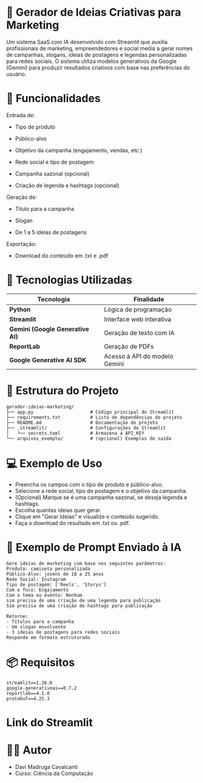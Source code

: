 
# 📌 Gerador de Ideias Criativas para Marketing
Um sistema SaaS com IA desenvolvido com Streamlit que auxilia profissionais de marketing, empreendedores e social media a gerar nomes de campanhas, slogans, ideias de postagens e legendas personalizadas para redes sociais. O sistema utiliza modelos generativos da Google (Gemini) para produzir resultados criativos com base nas preferências do usuário.

# 🧩 Funcionalidades
Entrada de:

- Tipo de produto

- Público-alvo

- Objetivo da campanha (engajamento, vendas, etc.)

- Rede social e tipo de postagem

- Campanha sazonal (opcional)

- Criação de legenda e hashtags (opcional)

Geração de:

- Título para a campanha

- Slogan

- De 1 a 5 ideias de postagens

Exportação:

- Download do conteúdo em .txt e .pdf

# 🧠 Tecnologias Utilizadas
| Tecnologia                        | Finalidade                    |
| --------------------------------- | ----------------------------- |
| **Python**                        | Lógica de programação         |
| **Streamlit**                     | Interface web interativa      |
| **Gemini (Google Generative AI)** | Geração de texto com IA       |
| **ReportLab**                     | Geração de PDFs               |
| **Google Generative AI SDK**      | Acesso à API do modelo Gemini |

# 📂 Estrutura do Projeto

```plaintext
gerador-ideias-marketing/
├── app.py                     # Código principal do Streamlit
├── requirements.txt           # Lista de dependências do projeto
├── README.md                  # Documentação do projeto
├── .streamlit/                # Configurações do Streamlit
│   └── secrets.toml           # Armazena a API_KEY
└── arquivos_exemplo/          # (opcional) Exemplos de saída
```

# 💻 Exemplo de Uso
- Preencha os campos com o tipo de produto e público-alvo.
- Selecione a rede social, tipo de postagem e o objetivo da campanha.
- (Opcional) Marque se é uma campanha sazonal, se deseja legenda e hashtags.
- Escolha quantas ideias quer gerar.
- Clique em "Gerar Ideias" e visualize o conteúdo sugerido.
- Faça o download do resultado em .txt ou .pdf.

# 📝 Exemplo de Prompt Enviado à IA
```
Gere ideias de marketing com base nos seguintes parâmetros: 
Produto: camiseta personalizada
Público-Alvo: jovens de 18 a 25 anos
Rede Social: Instagram
Tipo de postagem: ['Reels', 'Storys']
Com o foco: Engajamento
Com o tema ou evento: Nenhum
sim precisa de uma criação de uma legenda para publicação
Sim precisa de uma criação de hashtags para publicação

Retorne:
- Títulos para a campanha
- Um slogan envolvente
- 3 ideias de postagens para redes sociais
Responda em formato estruturado
```
# 📦 Requisitos
```
streamlit==1.36.0
google-generativeai==0.7.2
reportlab==4.1.0
protobuf==4.25.3
```

# Link do Streamlit


# 👨‍💻 Autor
- Davi Madruga Cavalcanti
- Curso: Ciência da Computação
